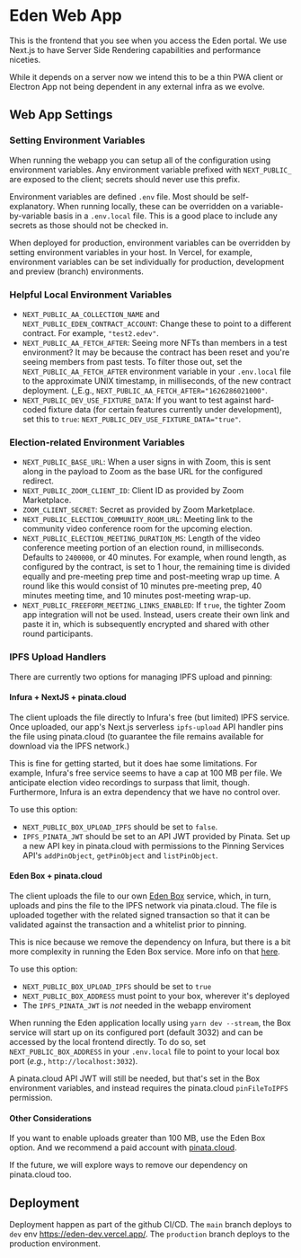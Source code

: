# Eden Web App

This is the frontend that you see when you access the Eden portal. We use Next.js to have Server Side Rendering capabilities and performance niceties.

While it depends on a server now we intend this to be a thin PWA client or Electron App not being dependent in any external infra as we evolve.

## Web App Settings

### Setting Environment Variables

When running the webapp you can setup all of the configuration using environment variables. Any environment variable prefixed with `NEXT_PUBLIC_` are exposed to the client; secrets should never use this prefix.

Environment variables are defined `.env` file. Most should be self-explanatory. When running locally, these can be overridden on a variable-by-variable basis in a `.env.local` file. This is a good place to include any secrets as those should not be checked in.

When deployed for production, environment variables can be overridden by setting environment variables in your host. In Vercel, for example, environment variables can be set individually for production, development and preview (branch) environments.

### Helpful Local Environment Variables

-   `NEXT_PUBLIC_AA_COLLECTION_NAME` and `NEXT_PUBLIC_EDEN_CONTRACT_ACCOUNT`: Change these to point to a different contract. For example, `"test2.edev"`.
-   `NEXT_PUBLIC_AA_FETCH_AFTER`: Seeing more NFTs than members in a test environment? It may be because the contract has been reset and you're seeing members from past tests. To filter those out, set the `NEXT_PUBLIC_AA_FETCH_AFTER` environment variable in your `.env.local` file to the approximate UNIX timestamp, in milliseconds, of the new contract deployment. (\_E.g., `NEXT_PUBLIC_AA_FETCH_AFTER="1626286021000"`.
-   `NEXT_PUBLIC_DEV_USE_FIXTURE_DATA`: If you want to test against hard-coded fixture data (for certain features currently under development), set this to `true`: `NEXT_PUBLIC_DEV_USE_FIXTURE_DATA="true"`.

### Election-related Environment Variables

-   `NEXT_PUBLIC_BASE_URL`: When a user signs in with Zoom, this is sent along in the payload to Zoom as the base URL for the configured redirect.
-   `NEXT_PUBLIC_ZOOM_CLIENT_ID`: Client ID as provided by Zoom Marketplace.
-   `ZOOM_CLIENT_SECRET`: Secret as provided by Zoom Marketplace.
-   `NEXT_PUBLIC_ELECTION_COMMUNITY_ROOM_URL`: Meeting link to the community video conference room for the upcoming election.
-   `NEXT_PUBLIC_ELECTION_MEETING_DURATION_MS`: Length of the video conference meeting portion of an election round, in milliseconds. Defaults to `2400000`, or 40 minutes. For example, when round length, as configured by the contract, is set to 1 hour, the remaining time is divided equally and pre-meeting prep time and post-meeting wrap up time. A round like this would consist of 10 minutes pre-meeting prep, 40 minutes meeting time, and 10 minutes post-meeting wrap-up.
-   `NEXT_PUBLIC_FREEFORM_MEETING_LINKS_ENABLED`: If `true`, the tighter Zoom app integration will not be used. Instead, users create their own link and paste it in, which is subsequently encrypted and shared with other round participants.

### IPFS Upload Handlers

There are currently two options for managing IPFS upload and pinning:

#### Infura + NextJS + pinata.cloud

The client uploads the file directly to Infura's free (but limited) IPFS service. Once uploaded, our app's Next.js serverless `ipfs-upload` API handler pins the file using pinata.cloud (to guarantee the file remains available for download via the IPFS network.)

This is fine for getting started, but it does hae some limitations. For example, Infura's free service seems to have a cap at 100 MB per file. We anticipate election video recordings to surpass that limit, though. Furthermore, Infura is an extra dependency that we have no control over.

To use this option:

-   `NEXT_PUBLIC_BOX_UPLOAD_IPFS` should be set to `false`.
-   `IPFS_PINATA_JWT` should be set to an API JWT provided by Pinata. Set up a new API key in pinata.cloud with permissions to the Pinning Services API's `addPinObject`, `getPinObject` and `listPinObject`.

#### Eden Box + pinata.cloud

The client uploads the file to our own [Eden Box](../box) service, which, in turn, uploads and pins the file to the IPFS network via pinata.cloud. The file is uploaded together with the related signed transaction so that it can be validated against the transaction and a whitelist prior to pinning.

This is nice because we remove the dependency on Infura, but there is a bit more complexity in running the Eden Box service. More info on that [here](../box/README.md).

To use this option:

-   `NEXT_PUBLIC_BOX_UPLOAD_IPFS` should be set to `true`
-   `NEXT_PUBLIC_BOX_ADDRESS` must point to your box, wherever it's deployed
-   The `IPFS_PINATA_JWT` is _not_ needed in the webapp enviroment

When running the Eden application locally using `yarn dev --stream`, the Box service will start up on its configured port (default 3032) and can be accessed by the local frontend directly. To do so, set `NEXT_PUBLIC_BOX_ADDRESS` in your `.env.local` file to point to your local box port (_e.g._, `http://localhost:3032`).

A pinata.cloud API JWT will still be needed, but that's set in the Box environment variables, and instead requires the pinata.cloud `pinFileToIPFS` permission.

#### Other Considerations

If you want to enable uploads greater than 100 MB, use the Eden Box option. And we recommend a paid account with [pinata.cloud](https://pinata.cloud).

If the future, we will explore ways to remove our dependency on pinata.cloud too.

## Deployment

Deployment happen as part of the github CI/CD.
The `main` branch deploys to `dev` env https://eden-dev.vercel.app/.
The `production` branch deploys to the production environment.


